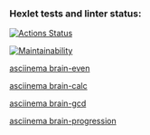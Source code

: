 ### Hexlet tests and linter status:
[![Actions Status](https://github.com/alinagaripova/frontend-project-44/workflows/hexlet-check/badge.svg)](https://github.com/alinagaripova/frontend-project-44/actions)

[![Maintainability](https://api.codeclimate.com/v1/badges/71a59670658b906bc583/maintainability)](https://codeclimate.com/github/alinagaripova/frontend-project-44/maintainability)

[asciinema brain-even](https://asciinema.org/a/Eyl8ldS1D5bM2kHEopzIDNF5E)

[asciinema brain-calc](https://asciinema.org/a/IAghsjFeYpeqJzoOehfllmS99)

[asciinema brain-gcd](https://asciinema.org/a/6UX4Woyhrs5kmX4n3BQXzrWWJ)

[asciinema brain-progression](https://asciinema.org/a/imZnh6hWrsn9N0gI0BB3D83yt)